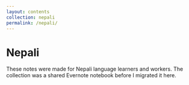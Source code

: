 ```yaml
---
layout:	contents
collection: nepali
permalink: /nepali/
---
```


# Nepali

These notes were made for Nepali language learners and workers. The collection was a shared Evernote notebook before I migrated it here.
